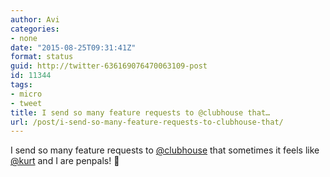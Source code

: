 ```yaml
---
author: Avi
categories:
- none
date: "2015-08-25T09:31:41Z"
format: status
guid: http://twitter-636169076470063109-post
id: 11344
tags:
- micro
- tweet
title: I send so many feature requests to @clubhouse that…
url: /post/i-send-so-many-feature-requests-to-clubhouse-that/
---
```

I send so many feature requests to [@clubhouse](http://twitter.com/clubhouse) that sometimes it feels like [@kurt](http://twitter.com/kurt) and I are penpals! 👋